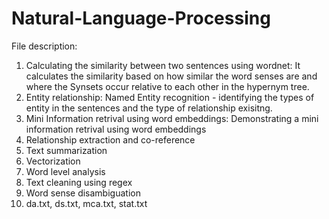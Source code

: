 # Natural-Language-Processing
File description:

1. Calculating the similarity between two sentences using wordnet:  It calculates the similarity based on how similar the word senses are and where the Synsets occur relative to each other in the hypernym tree.
2. Entity relationship: Named Entity recognition - identifying the types of entity in the sentences and the type of relationship exisitng.
3. Mini Information retrival using word embeddings: Demonstrating a mini information retrival using word embeddings
4. Relationship extraction and co-reference
5. Text summarization
6. Vectorization
7. Word level analysis
8. Text cleaning using regex
9. Word sense disambiguation
10. da.txt, ds.txt, mca.txt, stat.txt
